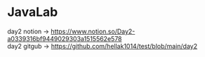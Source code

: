 # JavaLab

day2 notion -> https://www.notion.so/Day2-a0339316bf9449029303a1515562e578 \
day2 gitgub -> https://github.com/hellak1014/test/blob/main/day2
